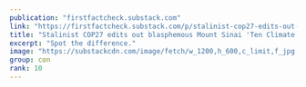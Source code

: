 ```yaml
---
publication: "firstfactcheck.substack.com"
link: "https://firstfactcheck.substack.com/p/stalinist-cop27-edits-out-blasphemous"
title: "Stalinist COP27 edits out blasphemous Mount Sinai 'Ten Climate Commandments'. "
excerpt: "Spot the difference."
image: "https://substackcdn.com/image/fetch/w_1200,h_600,c_limit,f_jpg,q_auto:good,fl_progressive:steep/https%3A%2F%2Fbucketeer-e05bbc84-baa3-437e-9518-adb32be77984.s3.amazonaws.com%2Fpublic%2Fimages%2F8cbfbfb3-88b5-47bc-9a98-c3f94f31039d_1514x1436.png"
group: con
rank: 10
---
```

